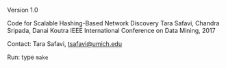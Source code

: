 Version 1.0

Code for
  Scalable Hashing-Based Network Discovery
  Tara Safavi, Chandra Sripada, Danai Koutra
  IEEE International Conference on Data Mining, 2017

Contact:
  Tara Safavi, tsafavi@umich.edu

Run:
    type ```make```


